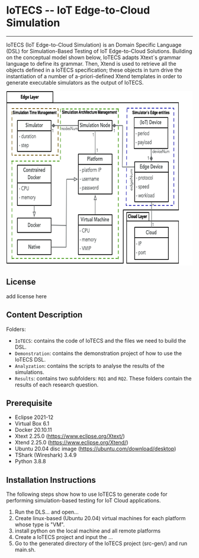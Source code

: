 # IoTECS -- IoT Edge-to-Cloud Simulation
-----------------------------------------------------------------
IoTECS (IoT Edge-to-Cloud Simulation) is an Domain Specific Language (DSL) for Simulation-Based Testing of IoT Edge-to-Cloud Solutions. Building on the conceptual model shown below, IoTECS adapts Xtext`s grammar language to define its grammar. Then, Xtend is used to retrieve all the objects defined in a IoTECS specification; these objects in turn drive the instantiation of a number of a-priori-defined Xtend templates in order to generate executable simulators as the output of IoTECS.

<p align="center">
  <img src="https://github.com/JiaLi123456/IoTECS/blob/main/ConceptualModel.png" width="719" height="472" class="centerImage" />
</p>

License 
--------------------------------------------
add license here

Content Description
----------------------------------------------
Folders:
* ```IoTECS```: contains the code of IoTECS and the files we need to build the DSL.
* ```Demonstration```: contains the demonstration project of how to use the IoTECS DSL.
* ```Analyzation```: contains the scripts to analyse the results of the simulations.
* ```Results```: contains two subfolders: ```RQ1``` and ```RQ2```. These folders contain the results of each research question.

Prerequisite
---------------------------------------------
* Eclipse 2021-12
* Virtual Box 6.1
* Docker 20.10.11
* Xtext 2.25.0 (https://www.eclipse.org/Xtext/)
* Xtend 2.25.0 (https://www.eclipse.org/Xtend/)
* Ubuntu 20.04 disc image (https://ubuntu.com/download/desktop)
* TShark (Wireshark) 3.4.9
* Python 3.8.8


Installation Instructions
--------------------------------------------
The following steps show how to use IoTECS to generate code for performing simulation-based testing for IoT Cloud applications.
1. Run the DLS... and open...
2. Create linux-based (Ubuntu 20.04) virtual machines for each platform whose type is "VM".
3. install python on the local machine and  all remote platforms
4. Create a IoTECS project and input the ...
5. Go to the generated directory of the IoTECS project (src-gen/) and run main.sh.

